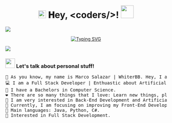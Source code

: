 
<!--Greetings-->
<h1 align="center">
  <img src="GIF/Earth.gif" width="24px">
  𝐇ey, &lt;coders/&gt;!
  <img src="GIF/Hi.gif" width="40px" />
</h1>

<!--Horizontal divider(gradiant)-->
<img src="https://user-images.githubusercontent.com/73097560/115834477-dbab4500-a447-11eb-908a-139a6edaec5c.gif">

<!--Welcome-->
<p align="center">
  <a href="https://git.io/typing-svg"><img src="https://readme-typing-svg.herokuapp.com?font=Fira+Code&size=30&duration=3000&pause=1000&color=E540FF&center=true&vCenter=true&width=600&height=100&lines=My+name+is+Marco+Salazar;But+you+can+call+me+%22WhiterBB%22+<3;<+Full+Stack+Delevoper+>" alt="Typing SVG" /></a>
</p>

<!--Horizontal divider(gradiant)-->
<img src="https://user-images.githubusercontent.com/73097560/115834477-dbab4500-a447-11eb-908a-139a6edaec5c.gif">

<!--About me-->
<h3 align="left">
  <picture><img src = "https://github.com/7oSkaaa/7oSkaaa/blob/main/Images/about_me.gif?raw=true" width = 30px></picture>
Let's talk about personal stuff!
</h3>

<pre>
👋 As you know, my name is Marco Salazar | WhiterBB. Hey, I almost forget to tell you that I am from Ecuador 🇪🇨.
💻 I am a Full Stack Developer | Enthuastic about Artificial Intelligence.
🤖 I have a Bachelors in Computer Science.
❤️ There are so many things that I love: Learn new things, play videogames, nature, night sky, technology. If I think deeply I love everything. I love to live. 
📝 I am very interested in Back-End Development and Artificial Intelligence. So I will soon get a master's degree in one of these fields.
🌱 Currently, I am focusing on improving my Front-End Development skills.
🌟 Main languages: Java, Python, C#.
🚩 Interested in Full Stack Development.
</pre>
